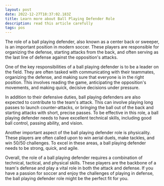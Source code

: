 ```yaml
---
layout: post
date: 2022-12-27T18:37:02.183Z
title: Learn more about Ball Playing Defender Role
description: read this article carefully
tags: pos
---
```

The role of a ball playing defender, also known as a center back or sweeper, is an important position in modern soccer. These players are responsible for organizing the defense, starting attacks from the back, and often serving as the last line of defense against the opposition's attacks.

One of the key responsibilities of a ball playing defender is to be a leader on the field. They are often tasked with communicating with their teammates, organizing the defense, and making sure that everyone is in the right position. This involves reading the game, anticipating the opposition's movements, and making quick, decisive decisions under pressure.

In addition to their defensive duties, ball playing defenders are also expected to contribute to the team's attack. This can involve playing long passes to launch counter-attacks, or bringing the ball out of the back and starting attacks with short, precise passes. To be effective in this role, a ball playing defender needs to have excellent technical skills, including good ball control, passing ability, and vision.

Another important aspect of the ball playing defender role is physicality. These players are often called upon to win aerial duels, make tackles, and win 50/50 challenges. To excel in these areas, a ball playing defender needs to be strong, quick, and agile.

Overall, the role of a ball playing defender requires a combination of technical, tactical, and physical skills. These players are the backbone of a team's defense and play a vital role in both the attack and defense. If you have a passion for soccer and enjoy the challenges of playing in defense, the ball playing defender role might be the perfect fit for you.
